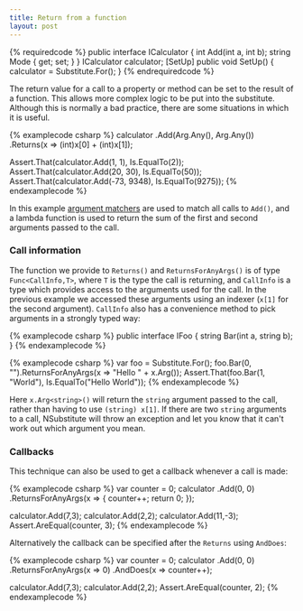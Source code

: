 ```yaml
---
title: Return from a function
layout: post
---
```


{% requiredcode %}
public interface ICalculator {
	int Add(int a, int b);
	string Mode { get; set; }
}
ICalculator calculator;
[SetUp] public void SetUp() { calculator = Substitute.For<ICalculator>(); }
{% endrequiredcode %}

The return value for a call to a property or method can be set to the result of a function. This allows more complex logic to be put into the substitute. Although this is normally a bad practice, there are some situations in which it is useful.

{% examplecode csharp %}
calculator
    .Add(Arg.Any<int>(), Arg.Any<int>())
    .Returns(x => (int)x[0] + (int)x[1]);

Assert.That(calculator.Add(1, 1), Is.EqualTo(2));
Assert.That(calculator.Add(20, 30), Is.EqualTo(50));
Assert.That(calculator.Add(-73, 9348), Is.EqualTo(9275));
{% endexamplecode %}

In this example [argument matchers](/help/argument-matchers) are used to match all calls to `Add()`, and a lambda function is used to return the sum of the first and second arguments passed to the call.

### Call information
The function we provide to `Returns()` and `ReturnsForAnyArgs()` is of type `Func<CallInfo,T>`, where `T` is the type the call is returning, and `CallInfo` is a type which provides access to the arguments used for the call. In the previous example we accessed these arguments using an indexer (`x[1]` for the second argument). `CallInfo` also has a convenience method to pick arguments in a strongly typed way: 

{% examplecode csharp %}
public interface IFoo {
    string Bar(int a, string b);
}
{% endexamplecode %}

{% examplecode csharp %}
var foo = Substitute.For<IFoo>();
foo.Bar(0, "").ReturnsForAnyArgs(x => "Hello " + x.Arg<string>());
Assert.That(foo.Bar(1, "World"), Is.EqualTo("Hello World"));
{% endexamplecode %}

Here `x.Arg<string>()` will return the `string` argument passed to the call, rather than having to use `(string) x[1]`. If there are two `string` arguments to a call, NSubstitute will throw an exception and let you know that it can't work out which argument you mean.

### Callbacks

This technique can also be used to get a callback whenever a call is made:

{% examplecode csharp %}
var counter = 0;
calculator
    .Add(0, 0)
    .ReturnsForAnyArgs(x => {
        counter++;
        return 0;
    });

calculator.Add(7,3);
calculator.Add(2,2);
calculator.Add(11,-3);
Assert.AreEqual(counter, 3);
{% endexamplecode %}

Alternatively the callback can be specified after the `Returns` using `AndDoes`:

{% examplecode csharp %}
var counter = 0;
calculator
    .Add(0, 0)
    .ReturnsForAnyArgs(x => 0)
    .AndDoes(x => counter++);

calculator.Add(7,3);
calculator.Add(2,2);
Assert.AreEqual(counter, 2);
{% endexamplecode %}
